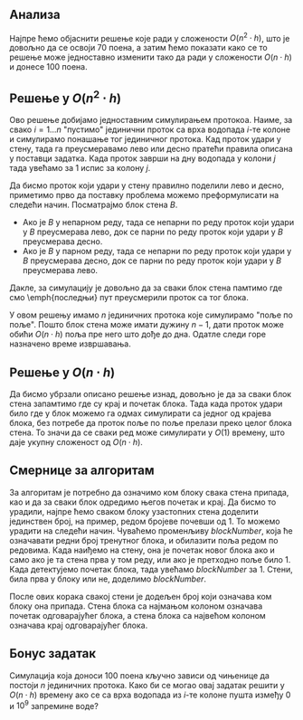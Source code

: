 ﻿
## Анализа
Најпре ћемо објаснити решење које ради у сложености $O(n^2 \cdot h)$, што је довољно да се освоји 70 поена, а затим ћемо показати како се то решење може једноставно изменити тако да ради у сложености $O(n \cdot h)$ и донесе 100 поена.

## Решење у $O(n^2 \cdot h)$
Ово решење добијамо једноставним симулирањем протокоа. Наиме, за свако $i = 1 \ldots n$ "пустимо" јединични проток са врха водопада $i$-те колоне и симулирамо понашање тог јединичног протока. Кад проток удари у стену, тада га преусмеравамо лево или десно пратећи правила описана у поставци задатка. Када проток заврши на дну водопада у колони $j$ тада увећамо за $1$ испис за колону $j$.

Да бисмо проток који удари у стену правилно поделили лево и десно, приметимо прво да поставку проблема можемо преформулисати на следећи начин. Посматрајмо блок стена $B$.
- Ако је $B$ у непарном реду, тада се непарни по реду проток који удари у $B$ преусмерава лево, док се парни по реду проток који удари у $B$ преусмерава десно.
- Ако је $B$ у парном реду, тада се непарни по реду проток који удари у $B$ преусмерава десно, док се парни по реду проток који удари у $B$ преусмерава лево.

Дакле, за симулацију је довољно да за сваки блок стена памтимо где смо \emph{последњи} пут преусмерили проток са тог блока.

У овом решењу имамо $n$ јединичних протока које симулирамо "поље по поље". Пошто блок стена може имати дужину $n - 1$, дати проток може обићи $O(n \cdot h)$ поља пре него што дође до дна. Одатле следи горе назначено време извршавања.

## Решење у $O(n \cdot h)$
Да бисмо убрзали описано решење изнад, довољно је да за сваки блок стена запамтимо где су крај и почетак блока. Тада када проток удари било где у блок можемо га одмах симулирати са једног од крајева блока, без потребе да проток поље по поље прелази преко целог блока стена. То значи да се сваки ред може симулирати у $O(1)$ времену, што даје укупну сложеност од $O(n \cdot h)$.

## Смернице за алгоритам
За алгоритам је потребно да означимо ком блоку свака стена припада, као и да за сваки блок одредимо његов почетак и крај. Да бисмо то урадили, најпре ћемо сваком блоку узастопних стена доделити јединствен број, на пример, редом бројеве почевши од $1$. То можемо урадити на следећи начин. Чуваћемо променљиву $blockNumber$, која ће означавати редни број тренутног блока, и обилазити поља редом по редовима. Када наиђемо на стену, она је почетак новог блока ако и само ако је та стена прва у том реду, или ако је претходно поље било $1$. Када детектујемо почетак блока, тада увећамо $blockNumber$ за $1$. Стени, била прва у блоку или не, доделимо $blockNumber$.

После ових корака свакој стени је додељен број који означава ком блоку она припада. Стена блока са најмањом колоном означава почетак одговарајућег блока, а стена блока са највећом колоном означава крај одговарајућег блока.

## Бонус задатак
Симулација која доноси 100 поена кључно зависи од чињенице да постоји $n$ јединичних протока. Како би се могао овај задатак решити у $O(n \cdot h)$ времену ако се са врха водопада из $i$-те колоне пушта између $0$ и $10^9$ запремине воде?
